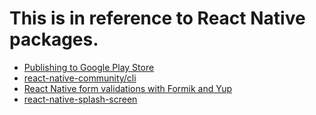 # This is in reference to React Native packages.

- [Publishing to Google Play Store](./Publishing.md)
- [react-native-community/cli](./install.md)
- [React Native form validations with Formik and Yup](./Formik.md)
- [react-native-splash-screen](./spalish_screen.md)
